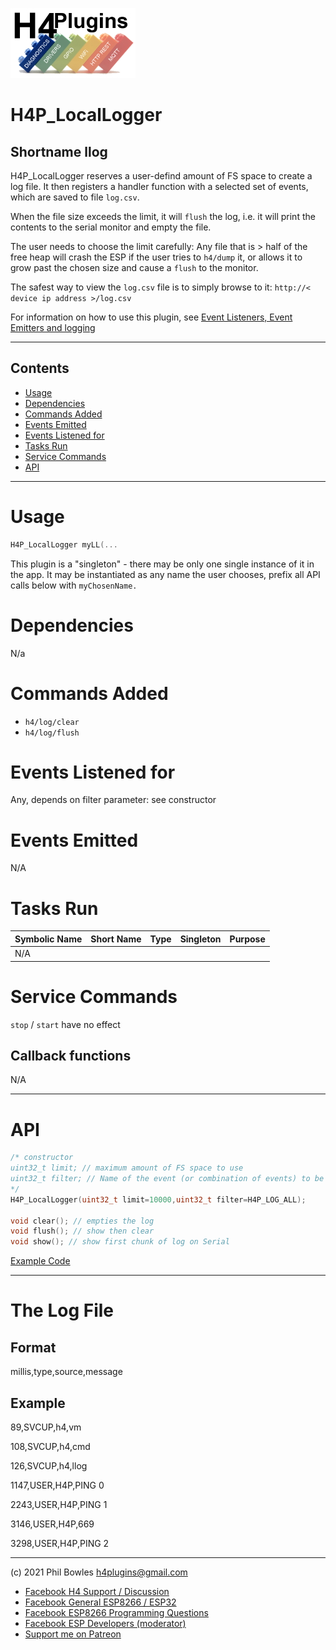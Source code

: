 ![H4P Logo](/assets/DiagLogo.jpg)

# H4P_LocalLogger

## Shortname llog

H4P_LocalLogger reserves a user-defind amount of FS space to create a log file. It then registers a handler function with a selected set of events, which are saved to file `log.csv`.

When the file size exceeds the limit, it will `flush` the log, i.e. it will print the contents to the serial monitor and empty the file.

The user needs to choose the limit carefully: Any file that is > half of the free heap will crash the ESP if the user tries to `h4/dump` it, or allows it to grow past the chosen size and cause a `flush` to the monitor.

The safest way to view the `log.csv` file is to simply browse to it: `http://< device ip address >/log.csv`

For information on how to use this plugin, see [Event Listeners, Event Emitters and logging](events.md)

---


## Contents

* [Usage](#usage)
* [Dependencies](#dependencies)
* [Commands Added](#commands-added)
* [Events Emitted](#s-emitted)
* [Events Listened for](#s-listened-for)
* [Tasks Run](#tasks-run)
* [Service Commands](#service-commands)
* [API](#api)

---

# Usage

```cpp
H4P_LocalLogger myLL(...
```

This plugin is a "singleton" - there may be only one single instance of it in the app. 
It may be instantiated as any name the user chooses, prefix all API calls below with `myChosenName.`

# Dependencies

N/a

# Commands Added

* `h4/log/clear`
* `h4/log/flush`

# Events Listened for

Any, depends on filter parameter: see constructor

# Events Emitted

N/A

# Tasks Run

| Symbolic Name | Short Name | Type | Singleton | Purpose |
| :----------   | :--------- | :--- | :-------: | :---    |
|N/A| | | | |

# Service Commands

`stop` / `start` have no effect

## Callback functions

N/A

---

# API

```cpp
/* constructor
uint32_t limit; // maximum amount of FS space to use
uint32_t filter; // Name of the event (or combination of events) to be written to the log
*/
H4P_LocalLogger(uint32_t limit=10000,uint32_t filter=H4P_LOG_ALL);

void clear(); // empties the log
void flush(); // show then clear
void show(); // show first chunk of log on Serial
```

[Example Code](../examples/LOGGING/H4P_LocalLogger/H4P_LocalLogger.ino)

---

# The Log File

## Format

millis,type,source,message

## Example
89,SVCUP,h4,vm

108,SVCUP,h4,cmd

126,SVCUP,h4,llog

1147,USER,H4P,PING 0

2243,USER,H4P,PING 1

3146,USER,H4P,669

3298,USER,H4P,PING 2

---

(c) 2021 Phil Bowles h4plugins@gmail.com

* [Facebook H4  Support / Discussion](https://www.facebook.com/groups/444344099599131/)
* [Facebook General ESP8266 / ESP32](https://www.facebook.com/groups/2125820374390340/)
* [Facebook ESP8266 Programming Questions](https://www.facebook.com/groups/esp8266questions/)
* [Facebook ESP Developers (moderator)](https://www.facebook.com/groups/ESP8266/)
* [Support me on Patreon](https://patreon.com/esparto)